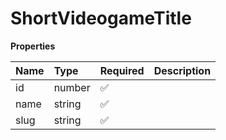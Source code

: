 # ShortVideogameTitle

**Properties**

| Name | Type   | Required | Description |
| :--- | :----- | :------- | :---------- |
| id   | number | ✅       |             |
| name | string | ✅       |             |
| slug | string | ✅       |             |

<!-- This file was generated by liblab | https://liblab.com/ -->
